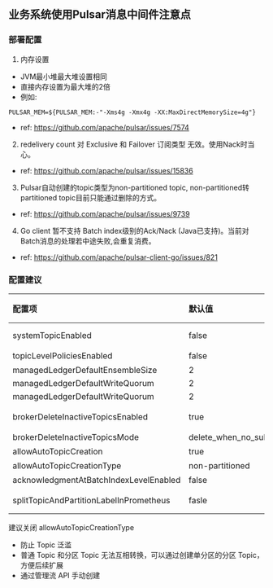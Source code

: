
## 业务系统使用Pulsar消息中间件注意点

### 部署配置

1. 内存设置
- JVM最小堆最大堆设置相同
- 直接内存设置为最大堆的2倍
- 例如:
```text
PULSAR_MEM=${PULSAR_MEM:-"-Xms4g -Xmx4g -XX:MaxDirectMemorySize=4g"}
```
- ref: https://github.com/apache/pulsar/issues/7574

2. redelivery count 对 Exclusive 和 Failover 订阅类型 无效。使用Nack时当心。
- ref: https://github.com/apache/pulsar/issues/15836

3. Pulsar自动创建的topic类型为non-partitioned topic, non-partitioned转partitioned topic目前只能通过删除的方式。
- ref: https://github.com/apache/pulsar/issues/9739

4. Go client 暂不支持 Batch index级别的Ack/Nack (Java已支持)。当前对Batch消息的处理若中途失败,会重复消费。
- ref: https://github.com/apache/pulsar-client-go/issues/821

### 配置建议

| 配置项                                     | 默认值                          | 建议调整  | 备注                          |
|:----------------------------------------|:-----------------------------|:------|:----------------------------|
| systemTopicEnabled                      | false                        | true  | topicLevelPoliciesEnabled依赖 |
| topicLevelPoliciesEnabled               | false                        | true  | 支持topic策略                   |
| managedLedgerDefaultEnsembleSize        | 2                            | 3     | ?                           |
| managedLedgerDefaultWriteQuorum         | 2                            | 3     | ?                           |
| managedLedgerDefaultWriteQuorum         | 2                            | 3     | ?                           |
| brokerDeleteInactiveTopicsEnabled       | true                         | false | 不要自动清理没有订阅的数据               |
| brokerDeleteInactiveTopicsMode          | delete_when_no_subscriptions | -     | -                           |
| allowAutoTopicCreation                  | true                         | false | TODO: 防止Topic泛滥             |
| allowAutoTopicCreationType              | non-partitioned              | -     | -                           |
| acknowledgmentAtBatchIndexLevelEnabled  | false                        | true  | TODO: Go Client暂无意义         |
| splitTopicAndPartitionLabelInPrometheus | fasle                        | true  | metrics指标切割topic和partition  |

建议关闭 allowAutoTopicCreationType
- 防止 Topic 泛滥
- 普通 Topic 和分区 Topic 无法互相转换，可以通过创建单分区的分区 Topic，方便后续扩展
- 通过管理流 API 手动创建